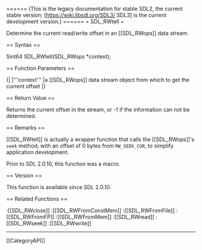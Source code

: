 ====== (This is the legacy documentation for stable SDL2, the current stable version; [https://wiki.libsdl.org/SDL3/ SDL3] is the current development version.) ======
= SDL_RWtell =

Determine the current read/write offset in an [[SDL_RWops]] data stream.

== Syntax ==

<syntaxhighlight lang='c'>
Sint64 SDL_RWtell(SDL_RWops *context);
</syntaxhighlight>

== Function Parameters ==

{|
|'''context'''
|a [[SDL_RWops]] data stream object from which to get the current offset
|}

== Return Value ==

Returns the current offset in the stream, or -1 if the information can not
be determined.

== Remarks ==

[[SDL_RWtell]] is actually a wrapper function that calls the
[[SDL_RWops]]'s <code>seek</code> method, with an offset of 0 bytes from
<code>RW_SEEK_CUR</code>, to simplify application development.

Prior to SDL 2.0.10, this function was a macro.

== Version ==

This function is available since SDL 2.0.10.

== Related Functions ==

:[[SDL_RWclose]]
:[[SDL_RWFromConstMem]]
:[[SDL_RWFromFile]]
:[[SDL_RWFromFP]]
:[[SDL_RWFromMem]]
:[[SDL_RWread]]
:[[SDL_RWseek]]
:[[SDL_RWwrite]]

----
[[CategoryAPI]]


